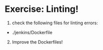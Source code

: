 Exercise: Linting!
==================

1) check the following files for linting errors:

- ./jenkins/Dockerfile

2) Improve the Dockerfiles!

